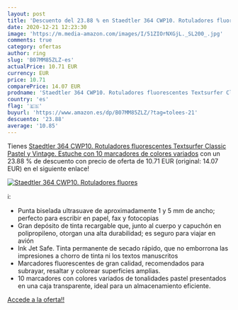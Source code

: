 ```yaml
---
layout: post
title: 'Descuento del 23.88 % en Staedtler 364 CWP10. Rotuladores fluores'
date: 2020-12-21 12:23:30
image: 'https://m.media-amazon.com/images/I/51ZIOrNXGjL._SL200_.jpg'
comments: true
category: ofertas
author: ring
slug: 'B07MM85ZLZ-es'
actualPrice: 10.71 EUR
currency: EUR
price: 10.71
comparePrice: 14.07 EUR
prodname: 'Staedtler 364 CWP10. Rotuladores fluorescentes Textsurfer Classic Pastel y Vintage. Estuche con 10 marcadores de colores variados'
country: 'es'
flag: '🇪🇸'
buyurl: 'https://www.amazon.es/dp/B07MM85ZLZ/?tag=tolees-21'
descuento: '23.88'
average: '10.85'
---
```


Tienes [Staedtler 364 CWP10. Rotuladores fluorescentes Textsurfer Classic Pastel y Vintage. Estuche con 10 marcadores de colores variados](https://www.amazon.es/dp/B07MM85ZLZ/?tag=tolees-21) con un 23.88 % de descuento con precio de oferta de 10.71 EUR (original: 14.07 EUR) en el siguiente enlace!

[![Staedtler 364 CWP10. Rotuladores fluores](https://m.media-amazon.com/images/I/51ZIOrNXGjL._SL200_.jpg)](https://www.amazon.es/dp/B07MM85ZLZ/?tag=tolees-21)

ℹ️:

- Punta biselada ultrasuave de aproximadamente 1 y 5 mm de ancho; perfecto para escribir en papel, fax y fotocopias
- Gran depósito de tinta recargable que, junto al cuerpo y capuchón en polipropileno, otorgan una alta durabilidad; es seguro para viajar en avión
- Ink Jet Safe. Tinta permanente de secado rápido, que no emborrona las impresiones a chorro de tinta ni los textos manuscritos
- Marcadores fluorescentes de gran calidad, recomendados para subrayar, resaltar y colorear superficies amplias.
- 10 marcadores con colores variados de tonalidades pastel presentados en una caja transparente, ideal para un almacenamiento eficiente.

[Accede a la oferta!!](https://www.amazon.es/dp/B07MM85ZLZ/?tag=tolees-21)
